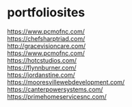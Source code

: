 # portfoliosites
https://www.pcmofnc.com/
<br>
https://chefsharptriad.com/
<br>
http://gracevisioncare.com/
<br>
https://www.pcmofnc.com/
<br>
https://hotcstudios.com/
<br>
https://flynnburner.com/
<br>
https://jordanstine.com/
<br>
https://mooresvillewebdevelopment.com/
<br>
https://canterpowersystems.com/<br>
https://primehomeservicesnc.com/
